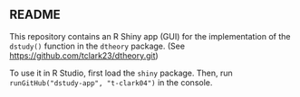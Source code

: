 ## README
This repository contains an R Shiny app (GUI) for the implementation of the ```dstudy()``` function in the ```dtheory``` package. 
(See <https://github.com/tclark23/dtheory.git>)

To use it in R Studio, first load the ```shiny``` package. Then, run ```runGitHub("dstudy-app", "t-clark04")``` in the console.
